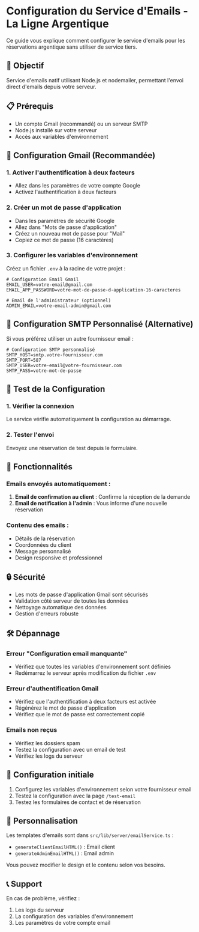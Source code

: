 # Configuration du Service d'Emails - La Ligne Argentique

Ce guide vous explique comment configurer le service d'emails pour les réservations argentique sans utiliser de service tiers.

## 🎯 Objectif

Service d'emails natif utilisant Node.js et nodemailer, permettant l'envoi direct d'emails depuis votre serveur.

## 📋 Prérequis

- Un compte Gmail (recommandé) ou un serveur SMTP
- Node.js installé sur votre serveur
- Accès aux variables d'environnement

## 🔧 Configuration Gmail (Recommandée)

### 1. Activer l'authentification à deux facteurs
- Allez dans les paramètres de votre compte Google
- Activez l'authentification à deux facteurs

### 2. Créer un mot de passe d'application
- Dans les paramètres de sécurité Google
- Allez dans "Mots de passe d'application"
- Créez un nouveau mot de passe pour "Mail"
- Copiez ce mot de passe (16 caractères)

### 3. Configurer les variables d'environnement
Créez un fichier `.env` à la racine de votre projet :

```env
# Configuration Email Gmail
EMAIL_USER=votre-email@gmail.com
EMAIL_APP_PASSWORD=votre-mot-de-passe-d-application-16-caracteres

# Email de l'administrateur (optionnel)
ADMIN_EMAIL=votre-email-admin@gmail.com
```

## 🔧 Configuration SMTP Personnalisé (Alternative)

Si vous préférez utiliser un autre fournisseur email :

```env
# Configuration SMTP personnalisé
SMTP_HOST=smtp.votre-fournisseur.com
SMTP_PORT=587
SMTP_USER=votre-email@votre-fournisseur.com
SMTP_PASS=votre-mot-de-passe
```

## 🚀 Test de la Configuration

### 1. Vérifier la connexion
Le service vérifie automatiquement la configuration au démarrage.

### 2. Tester l'envoi
Envoyez une réservation de test depuis le formulaire.

## 📧 Fonctionnalités

### Emails envoyés automatiquement :
1. **Email de confirmation au client** : Confirme la réception de la demande
2. **Email de notification à l'admin** : Vous informe d'une nouvelle réservation

### Contenu des emails :
- Détails de la réservation
- Coordonnées du client
- Message personnalisé
- Design responsive et professionnel

## 🔒 Sécurité

- Les mots de passe d'application Gmail sont sécurisés
- Validation côté serveur de toutes les données
- Nettoyage automatique des données
- Gestion d'erreurs robuste

## 🛠️ Dépannage

### Erreur "Configuration email manquante"
- Vérifiez que toutes les variables d'environnement sont définies
- Redémarrez le serveur après modification du fichier `.env`

### Erreur d'authentification Gmail
- Vérifiez que l'authentification à deux facteurs est activée
- Régénérez le mot de passe d'application
- Vérifiez que le mot de passe est correctement copié

### Emails non reçus
- Vérifiez les dossiers spam
- Testez la configuration avec un email de test
- Vérifiez les logs du serveur

## 📝 Configuration initiale

1. Configurez les variables d'environnement selon votre fournisseur email
2. Testez la configuration avec la page `/test-email`
3. Testez les formulaires de contact et de réservation

## 🎨 Personnalisation

Les templates d'emails sont dans `src/lib/server/emailService.ts` :
- `generateClientEmailHTML()` : Email client
- `generateAdminEmailHTML()` : Email admin

Vous pouvez modifier le design et le contenu selon vos besoins.

## 📞 Support

En cas de problème, vérifiez :
1. Les logs du serveur
2. La configuration des variables d'environnement
3. Les paramètres de votre compte email
